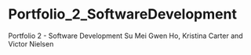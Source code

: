 # Portfolio_2_SoftwareDevelopment

Portfolio 2 - Software Development
Su Mei Gwen Ho, Kristina Carter and Victor Nielsen
